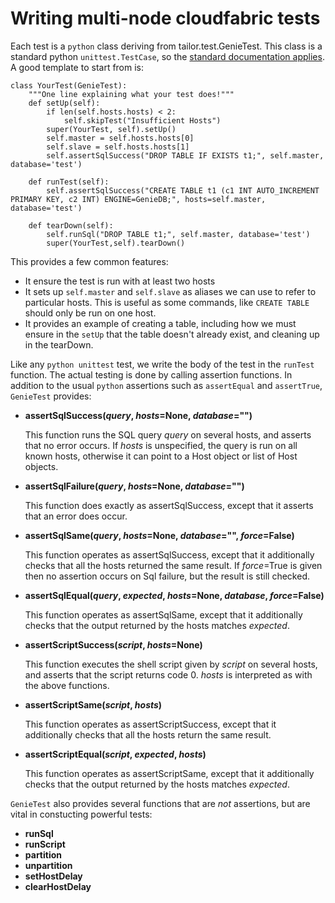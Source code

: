 Writing multi-node cloudfabric tests
====================================

Each test is a `python` class deriving from tailor.test.GenieTest. This class
is a standard python `unittest.TestCase`, so the [standard documentation
applies](http://docs.python.org/library/unittest.html). A good template to
start from is:

    class YourTest(GenieTest):
        """One line explaining what your test does!"""
        def setUp(self):
            if len(self.hosts.hosts) < 2:
                self.skipTest("Insufficient Hosts")
            super(YourTest, self).setUp()
            self.master = self.hosts.hosts[0]
            self.slave = self.hosts.hosts[1]
            self.assertSqlSuccess("DROP TABLE IF EXISTS t1;", self.master, database='test')

        def runTest(self):
            self.assertSqlSuccess("CREATE TABLE t1 (c1 INT AUTO_INCREMENT PRIMARY KEY, c2 INT) ENGINE=GenieDB;", hosts=self.master, database='test')

        def tearDown(self):
            self.runSql("DROP TABLE t1;", self.master, database='test')
            super(YourTest,self).tearDown()

This provides a few common features:

* It ensure the test is run with at least two hosts
* It sets up `self.master` and `self.slave` as aliases we can use to refer to
  particular hosts. This is useful as some commands, like `CREATE TABLE` should
  only be run on one host.
* It provides an example of creating a table, including how we must ensure in
  the `setUp` that the table doesn't already exist, and cleaning up in the
  tearDown.


Like any `python unittest` test, we write the body of the test in the `runTest`
function.  The actual testing is done by calling assertion functions. In
addition to the usual `python` assertions such as `assertEqual` and
`assertTrue`, `GenieTest` provides:

* **assertSqlSuccess(*query*, *hosts*=None, *database*="")**

  This function runs the SQL query *query* on several hosts, and asserts that
  no error occurs. If *hosts* is unspecified, the query is run on all known
  hosts, otherwise it can point to a Host object or list of Host objects.

* **assertSqlFailure(*query*, *hosts*=None, *database*="")**

  This function does exactly as assertSqlSuccess, except that it asserts that
  an error does occur.

* **assertSqlSame(*query*, *hosts*=None, *database*="", *force*=False)**

  This function operates as assertSqlSuccess, except that it additionally
  checks that all the hosts returned the same result. If *force*=True is given
  then no assertion occurs on Sql failure, but the result is still checked.

* **assertSqlEqual(*query*, *expected*, *hosts*=None, *database*, *force*=False)**

  This function operates as assertSqlSame, except that it additionally checks
  that the output returned by the hosts matches *expected*.

* **assertScriptSuccess(*script*, *hosts*=None)**

  This function executes the shell script given by *script* on several hosts,
  and asserts that the script returns code 0. *hosts* is interpreted as with
  the above functions.

* **assertScriptSame(*script*, *hosts*)**

  This function operates as assertScriptSuccess, except that it additionally
  checks that all the hosts return the same result.

* **assertScriptEqual(*script*, *expected*, *hosts*)**

  This function operates as assertScriptSame, except that it additionally
  checks that the output returned by the hosts matches *expected*.

`GenieTest` also provides several functions that are *not* assertions, but
are vital in constucting powerful tests:

* **runSql**
* **runScript**
* **partition**
* **unpartition**
* **setHostDelay**
* **clearHostDelay**
